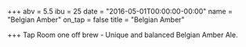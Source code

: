 +++
abv = 5.5
ibu = 25
date = "2016-05-01T00:00:00-00:00"
name = "Belgian Amber"
on_tap = false
title = "Belgian Amber"

+++
Tap Room one off brew - Unique and balanced Belgian Amber Ale.